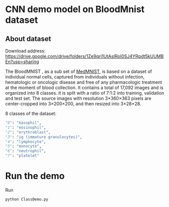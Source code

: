 <!--
    Licensed to the Apache Software Foundation (ASF) under one
    or more contributor license agreements.  See the NOTICE file
    distributed with this work for additional information
    regarding copyright ownership.  The ASF licenses this file
    to you under the Apache License, Version 2.0 (the
    "License"); you may not use this file except in compliance
    with the License.  You may obtain a copy of the License at

      http://www.apache.org/licenses/LICENSE-2.0

    Unless required by applicable law or agreed to in writing,
    software distributed under the License is distributed on an
    "AS IS" BASIS, WITHOUT WARRANTIES OR CONDITIONS OF ANY
    KIND, either express or implied.  See the License for the
    specific language governing permissions and limitations
    under the License.
-->
# CNN demo model on BloodMnist dataset

## About dataset
Download address: https://drive.google.com/drive/folders/1Ze9qri1UtAsIRoI0SJ4YRpdt5kUUMBEn?usp=sharing

The BloodMNIST , as a sub set of [MedMNIST](https://medmnist.com/), is based on a dataset of individual normal cells, captured from individuals without infection, hematologic or oncologic disease and free of any pharmacologic treatment at the moment of blood collection.
It contains a total of 17,092 images and is organized into 8 classes.
it is split with a ratio of 7:1:2 into training, validation and test set.
The source images with resolution 3×360×363 pixels are center-cropped into 3×200×200, and then resized into 3×28×28.

8 classes of the dataset:
```python
"0": "basophil",
"1": "eosinophil",
"2": "erythroblast",
"3": "ig (immature granulocytes)",
"4": "lymphocyte",
"5": "monocyte",
"6": "neutrophil",
"7": "platelet"
```

# Run the demo
Run
```
python ClassDemo.py
```
